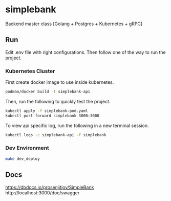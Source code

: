# simplebank
Backend master class [Golang + Postgres + Kubernetes + gRPC] 

## Run
Edit .env file with right configurations. Then follow one of the way to run the project.

### Kubernetes Cluster
First create docker image to use inside kubernetes.
```bash
podman/docker build -t simplebank-api
```
Then, run the following to quickly test the project.
```bash
kubectl apply -f simplebank-pod.yaml
kubectl port-forward simplebank 3000:3000
```
   
To view api specific log, run the following in a new terminal session.
```bash
kubectl logs -c simplebank-api -f simplebank
```
### Dev Environment
```bash
make dev_deploy
```

## Docs
https://dbdocs.io/prosenjitjoy/SimpleBank     
http://localhost:3000/doc/swagger